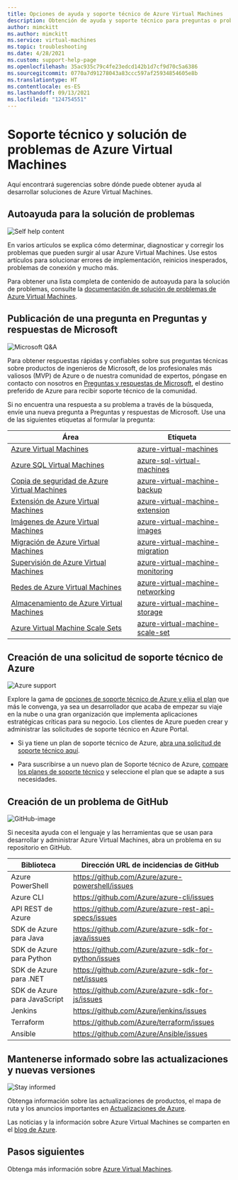 ```yaml
---
title: Opciones de ayuda y soporte técnico de Azure Virtual Machines
description: Obtención de ayuda y soporte técnico para preguntas o problemas al crear soluciones con Azure Virtual Machines.
author: mimckitt
ms.author: mimckitt
ms.service: virtual-machines
ms.topic: troubleshooting
ms.date: 4/28/2021
ms.custom: support-help-page
ms.openlocfilehash: 35ac935c79c4fe23edcd142b1d7cf9d70c5a6386
ms.sourcegitcommit: 0770a7d91278043a83ccc597af25934854605e8b
ms.translationtype: HT
ms.contentlocale: es-ES
ms.lasthandoff: 09/13/2021
ms.locfileid: "124754551"
---
```

# <a name="support-and-troubleshooting-for-azure-vms"></a>Soporte técnico y solución de problemas de Azure Virtual Machines

Aquí encontrará sugerencias sobre dónde puede obtener ayuda al desarrollar soluciones de Azure Virtual Machines.

## <a name="self-help-troubleshooting"></a>Autoayuda para la solución de problemas
<div class='icon is-large'>
    <img alt='Self help content' src='./media/logos/doc-logo.png'>
</div>

En varios artículos se explica cómo determinar, diagnosticar y corregir los problemas que pueden surgir al usar Azure Virtual Machines. Use estos artículos para solucionar errores de implementación, reinicios inesperados, problemas de conexión y mucho más. 

Para obtener una lista completa de contenido de autoayuda para la solución de problemas, consulte la [documentación de solución de problemas de Azure Virtual Machines](/troubleshoot/azure/virtual-machines/welcome-virtual-machines).


## <a name="post-a-question-on-microsoft-qa"></a>Publicación de una pregunta en Preguntas y respuestas de Microsoft

<div class='icon is-large'>
    <img alt='Microsoft Q&A' src='./media/logos/microsoft-logo.png'>
</div>   

Para obtener respuestas rápidas y confiables sobre sus preguntas técnicas sobre productos de ingenieros de Microsoft, de los profesionales más valiosos (MVP) de Azure o de nuestra comunidad de expertos, póngase en contacto con nosotros en [Preguntas y respuestas de Microsoft](/answers/products/azure), el destino preferido de Azure para recibir soporte técnico de la comunidad. 

Si no encuentra una respuesta a su problema a través de la búsqueda, envíe una nueva pregunta a Preguntas y respuestas de Microsoft. Use una de las siguientes etiquetas al formular la pregunta:


| Área | Etiqueta |
|-------|----------------------|
| [Azure Virtual Machines](./linux/overview.md) | [azure-virtual-machines](/answers/topics/azure-virtual-machines.html) | 
| [Azure SQL Virtual Machines](../azure-sql/virtual-machines/index.yml) | [azure-sql-virtual-machines](/answers/topics/azure-sql-virtual-machines.html)| 
| [Copia de seguridad de Azure Virtual Machines](backup-recovery.md) | [azure-virtual-machine-backup](/answers/questions/36892/azure-virtual-machine-backups.html) | 
| [Extensión de Azure Virtual Machines](./extensions/overview.md) | [azure-virtual-machine-extension](/answers/topics/azure-virtual-machines-extension.html)| 
| [Imágenes de Azure Virtual Machines](shared-image-galleries.md) | [azure-virtual-machine-images](/answers/topics/azure-virtual-machines-images.html) | 
| [Migración de Azure Virtual Machines](classic-vm-deprecation.md) | [azure-virtual-machine-migration](/answers/topics/azure-virtual-machines-migration.html) | 
| [Supervisión de Azure Virtual Machines](../azure-monitor/vm/monitor-vm-azure.md) | [azure-virtual-machine-monitoring](/answers/topics/azure-virtual-machines-monitoring.html) |
| [Redes de Azure Virtual Machines](../virtual-network/network-overview.md) | [azure-virtual-machine-networking](/answers/topics/azure-virtual-machines-networking.html) | 
| [Almacenamiento de Azure Virtual Machines](managed-disks-overview.md) | [azure-virtual-machine-storage](/answers/topics/azure-virtual-machines-storage.html) | 
| [Azure Virtual Machine Scale Sets](../virtual-machine-scale-sets/overview.md) | [azure-virtual-machine-scale-set](/answers/topics/azure-virtual-machines-scale-set.html) | 

## <a name="create-an-azure-support-request"></a>Creación de una solicitud de soporte técnico de Azure

<div class='icon is-large'>
    <img alt='Azure support' src='./media/logos/azure-logo.png'>
</div>

Explore la gama de [opciones de soporte técnico de Azure y elija el plan](https://azure.microsoft.com/support/plans) que más le convenga, ya sea un desarrollador que acaba de empezar su viaje en la nube o una gran organización que implementa aplicaciones estratégicas críticas para su negocio. Los clientes de Azure pueden crear y administrar las solicitudes de soporte técnico en Azure Portal.

- Si ya tiene un plan de soporte técnico de Azure, [abra una solicitud de soporte técnico aquí](https://portal.azure.com/#blade/Microsoft_Azure_Support/HelpAndSupportBlade/newsupportrequest).

- Para suscribirse a un nuevo plan de Soporte técnico de Azure, [compare los planes de soporte técnico](https://azure.microsoft.com/support/plans/) y seleccione el plan que se adapte a sus necesidades. 


## <a name="create-a-github-issue"></a>Creación de un problema de GitHub

<div class='icon is-large'>
    <img alt='GitHub-image' src='./media/logos/github-logo.png'>
</div>

Si necesita ayuda con el lenguaje y las herramientas que se usan para desarrollar y administrar Azure Virtual Machines, abra un problema en su repositorio en GitHub.

| Biblioteca | Dirección URL de incidencias de GitHub|
| --- | --- |
| Azure PowerShell | https://github.com/Azure/azure-powershell/issues |
| Azure CLI | https://github.com/Azure/azure-cli/issues | 
| API REST de Azure | https://github.com/Azure/azure-rest-api-specs/issues | 
| SDK de Azure para Java | https://github.com/Azure/azure-sdk-for-java/issues | 
| SDK de Azure para Python | https://github.com/Azure/azure-sdk-for-python/issues | 
| SDK de Azure para .NET | https://github.com/Azure/azure-sdk-for-net/issues | 
| SDK de Azure para JavaScript | https://github.com/Azure/azure-sdk-for-js/issues | 
| Jenkins | https://github.com/Azure/jenkins/issues | 
| Terraform | https://github.com/Azure/terraform/issues | 
| Ansible | https://github.com/Azure/Ansible/issues | 


## <a name="stay-informed-of-updates-and-new-releases"></a>Mantenerse informado sobre las actualizaciones y nuevas versiones

<div class='icon is-large'>
    <img alt='Stay informed' src='./media/logos/updates-logo.png'>
</div>

Obtenga información sobre las actualizaciones de productos, el mapa de ruta y los anuncios importantes en [Actualizaciones de Azure](https://azure.microsoft.com/updates/?category=compute).

Las noticias y la información sobre Azure Virtual Machines se comparten en el [blog de Azure](https://azure.microsoft.com/blog/topics/virtual-machines/).


## <a name="next-steps"></a>Pasos siguientes

Obtenga más información sobre [Azure Virtual Machines](./index.yml).